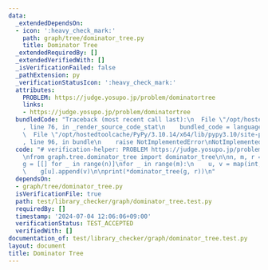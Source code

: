 ```yaml
---
data:
  _extendedDependsOn:
  - icon: ':heavy_check_mark:'
    path: graph/tree/dominator_tree.py
    title: Dominator Tree
  _extendedRequiredBy: []
  _extendedVerifiedWith: []
  _isVerificationFailed: false
  _pathExtension: py
  _verificationStatusIcon: ':heavy_check_mark:'
  attributes:
    PROBLEM: https://judge.yosupo.jp/problem/dominatortree
    links:
    - https://judge.yosupo.jp/problem/dominatortree
  bundledCode: "Traceback (most recent call last):\n  File \"/opt/hostedtoolcache/PyPy/3.10.14/x64/lib/pypy3.10/site-packages/onlinejudge_verify/documentation/build.py\"\
    , line 76, in _render_source_code_stat\n    bundled_code = language.bundle(\n\
    \  File \"/opt/hostedtoolcache/PyPy/3.10.14/x64/lib/pypy3.10/site-packages/onlinejudge_verify/languages/python.py\"\
    , line 96, in bundle\n    raise NotImplementedError\nNotImplementedError\n"
  code: "# verification-helper: PROBLEM https://judge.yosupo.jp/problem/dominatortree\n\
    \nfrom graph.tree.dominator_tree import dominator_tree\n\nn, m, r = map(int, input().split())\n\
    g = [[] for _ in range(n)]\nfor _ in range(m):\n    u, v = map(int, input().split())\n\
    \    g[u].append(v)\n\nprint(*dominator_tree(g, r))\n"
  dependsOn:
  - graph/tree/dominator_tree.py
  isVerificationFile: true
  path: test/library_checker/graph/dominator_tree.test.py
  requiredBy: []
  timestamp: '2024-07-04 12:06:06+09:00'
  verificationStatus: TEST_ACCEPTED
  verifiedWith: []
documentation_of: test/library_checker/graph/dominator_tree.test.py
layout: document
title: Dominator Tree
---
```


